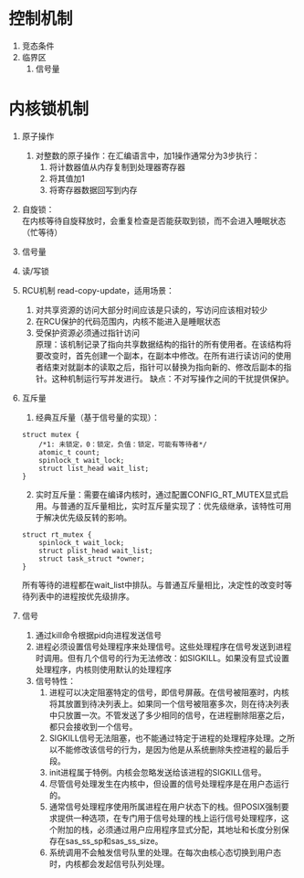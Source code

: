 # 控制机制
1. 竞态条件
2. 临界区  
    1. 信号量
# 内核锁机制
1. 原子操作  
    1. 对整数的原子操作：在汇编语言中，加1操作通常分为3步执行：  
        1. 将计数器值从内存复制到处理器寄存器
        2. 将其值加1
        3. 将寄存器数据回写到内存
2. 自旋锁：  
    在内核等待自旋释放时，会重复检查是否能获取到锁，而不会进入睡眠状态（忙等待）
3. 信号量
4. 读/写锁

5. RCU机制
read-copy-update，适用场景：
    1. 对共享资源的访问大部分时间应该是只读的，写访问应该相对较少
    2. 在RCU保护的代码范围内，内核不能进入是睡眠状态
    3. 受保护资源必须通过指针访问  
原理：该机制记录了指向共享数据结构的指针的所有使用者。在该结构将要改变时，首先创建一个副本，在副本中修改。在所有进行读访问的使用者结束对就副本的读取之后，指针可以替换为指向新的、修改后副本的指针。这种机制运行写并发进行。
缺点：不对写操作之间的干扰提供保护。

7. 互斥量  
    1. 经典互斥量（基于信号量的实现）：
    ```
    struct mutex {
        /*1: 未锁定，0：锁定，负值：锁定，可能有等待者*/
        atomic_t count;
        spinlock_t wait_lock;
        struct list_head wait_list;
    }
    ```   
    2. 实时互斥量：需要在编译内核时，通过配置CONFIG_RT_MUTEX显式启用。与普通的互斥量相比，实时互斥量实现了：优先级继承，该特性可用于解决优先级反转的影响。
    ```
    struct rt_mutex {
        spinlock_t wait_lock;
        struct plist_head wait_list;
        struct task_struct *owner;
    }
    ```
    所有等待的进程都在wait_list中排队。与普通互斥量相比，决定性的改变时等待列表中的进程按优先级排序。

8. 信号  
    1. 通过kill命令根据pid向进程发送信号
    2. 进程必须设置信号处理程序来处理信号。这些处理程序在信号发送到进程时调用。但有几个信号的行为无法修改：如SIGKILL。如果没有显式设置处理程序，内核则使用默认的处理程序
    3. 信号特性：  
        1. 进程可以决定阻塞特定的信号，即信号屏蔽。在信号被阻塞时，内核将其放置到待决列表上。如果同一个信号被阻塞多次，则在待决列表中只放置一次。不管发送了多少相同的信号，在进程删除阻塞之后，都只会接收到一个信号。
        2. SIGKILL信号无法阻塞，也不能通过特定于进程的处理程序处理。之所以不能修改该信号的行为，是因为他是从系统删除失控进程的最后手段。
        3. init进程属于特例。内核会忽略发送给该进程的SIGKILL信号。
        4. 尽管信号处理发生在内核中，但设置的信号处理程序是在用户态运行的。
        5. 通常信号处理程序使用所属进程在用户状态下的栈。但POSIX强制要求提供一种选项，在专门用于信号处理的栈上运行信号处理程序，这个附加的栈，必须通过用户应用程序显式分配，其地址和长度分别保存在sas_ss_sp和sas_ss_size。
        6. 系统调用不会触发信号队里的处理。在每次由核心态切换到用户态时，内核都会发起信号队列处理。

